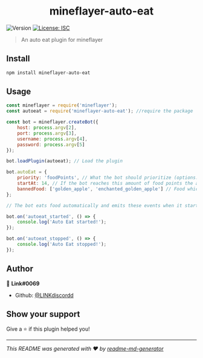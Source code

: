 <h1 align="center">mineflayer-auto-eat</h1>
<p>
  <img alt="Version" src="https://img.shields.io/badge/version-1.0.1-blue.svg?cacheSeconds=2592000" />
  <a href="#" target="_blank">
    <img alt="License: ISC" src="https://img.shields.io/badge/License-ISC-yellow.svg" />
  </a>
</p>

> An auto eat plugin for mineflayer

## Install

```sh
npm install mineflayer-auto-eat
```

## Usage

```js
const mineflayer = require('mineflayer');
const autoeat = require('mineflayer-auto-eat'); //require the package

const bot = mineflayer.createBot({
	host: process.argv[2],
	port: process.argv[3],
	username: process.argv[4],
	password: process.argv[5]
});

bot.loadPlugin(autoeat); // Load the plugin

bot.autoEat = {
	priority: 'foodPoints', // What the bot should prioritize (options: "foodPoints" or "saturation").
	startAt: 14, // If the bot reaches this amount of food points the auto eat plugin will start eating.
	bannedFood: ['golden_apple', 'enchanted_golden_apple'] // Food which the bot should not eat.
};

// The bot eats food automatically and emits these events when it starts eating and stops eating.

bot.on('autoeat_started', () => {
	console.log('Auto Eat started!');
});

bot.on('autoeat_stopped', () => {
	console.log('Auto Eat stopped!');
});
```

## Author

👤 **Link#0069**

- Github: [@LINKdiscordd](https://github.com/LINKdiscordd)

## Show your support

Give a ⭐️ if this plugin helped you!

---

_This README was generated with ❤️ by [readme-md-generator](https://github.com/kefranabg/readme-md-generator)_
